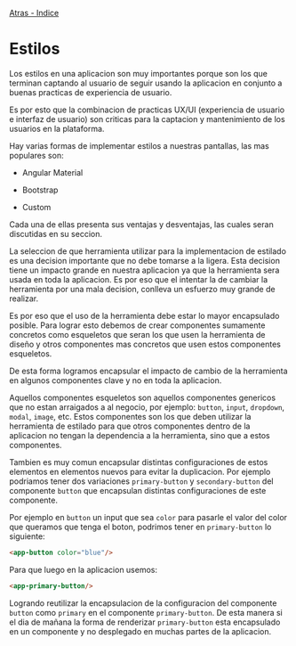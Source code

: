 [Atras - Indice](https://github.com/daniel18acevedo/DA2-Tecnologia/blob/angular/angular-style)

# Estilos

Los estilos en una aplicacion son muy importantes porque son los que terminan captando al usuario de seguir usando la aplicacion en conjunto a buenas practicas de experiencia de usuario.

Es por esto que la combinacion de practicas UX/UI (experiencia de usuario e interfaz de usuario) son criticas para la captacion y mantenimiento de los usuarios en la plataforma.

Hay varias formas de implementar estilos a nuestras pantallas, las mas populares son:

- Angular Material

- Bootstrap

- Custom

Cada una de ellas presenta sus ventajas y desventajas, las cuales seran discutidas en su seccion.

La seleccion de que herramienta utilizar para la implementacion de estilado es una decision importante que no debe tomarse a la ligera. Esta decision tiene un impacto grande en nuestra aplicacion ya que la herramienta sera usada en toda la aplicacion. Es por eso que el intentar la de cambiar la herramienta por una mala decision, conlleva un esfuerzo muy grande de realizar.

Es por eso que el uso de la herramienta debe estar lo mayor encapsulado posible. Para lograr esto debemos de crear componentes sumamente concretos como esqueletos que seran los que usen la herramienta de diseño y otros componentes mas concretos que usen estos componentes esqueletos.

De esta forma logramos encapsular el impacto de cambio de la herramienta en algunos componentes clave y no en toda la aplicacion.

Aquellos componentes esqueletos son aquellos componentes genericos que no estan arraigados a al negocio, por ejemplo: `button`, `input`, `dropdown`, `modal`, `image`, etc. Estos componentes son los que deben utilizar la herramienta de estilado para que otros componentes dentro de la aplicacion no tengan la dependencia a la herramienta, sino que a estos componentes.

Tambien es muy comun encapsular distintas configuraciones de estos elementos en elementos nuevos para evitar la duplicacion. Por ejemplo podriamos tener dos variaciones `primary-button` y `secondary-button` del componente `button` que encapsulan distintas configuraciones de este componente.

Por ejemplo en `button` un input que sea `color` para pasarle el valor del color que queramos que tenga el boton, podrimos tener en `primary-button` lo siguiente:

```HTML
<app-button color="blue"/>
```

Para que luego en la aplicacion usemos:

```HTML
<app-primary-button/>
```

Logrando reutilizar la encapsulacion de la configuracion del componente `button` como `primary` en el componente `primary-button`. De esta manera si el dia de mañana la forma de renderizar `primary-button` esta encapsulado en un componente y no desplegado en muchas partes de la aplicacion.

